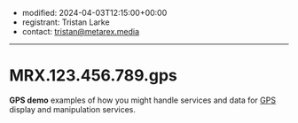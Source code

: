 * modified: 2024-04-03T12:15:00+00:00
* registrant: Tristan Larke
* contact: tristan@metarex.media

_ _ _

# MRX.123.456.789.gps

**GPS demo** examples of how you might handle services and data for
[GPS](https://en.wikipedia.org/wiki/Global_Positioning_System)
display and manipulation services.
